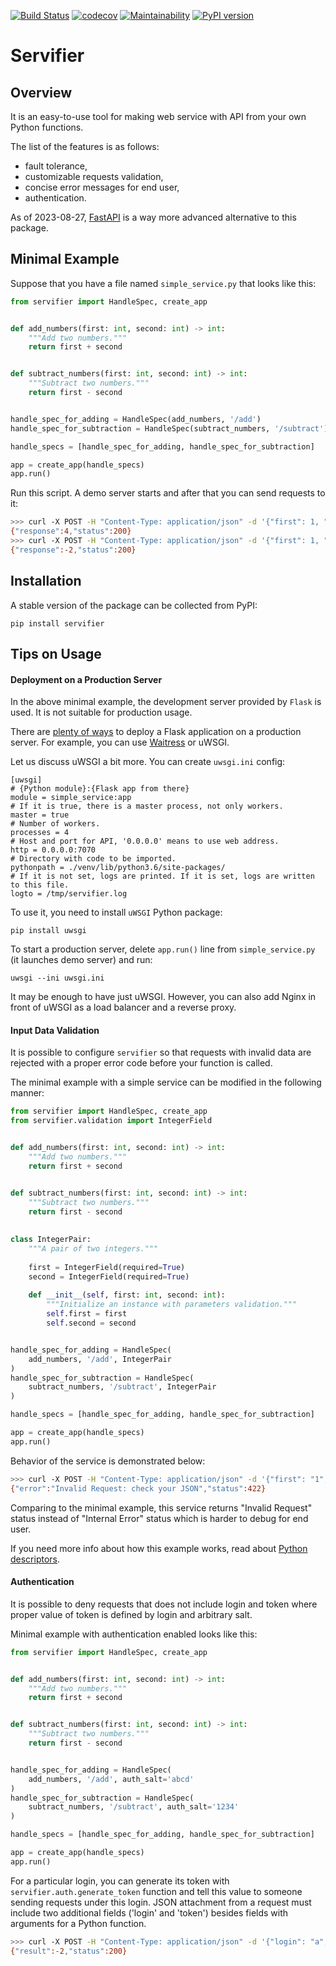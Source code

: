 [![Build Status](https://github.com/Nikolay-Lysenko/servifier/actions/workflows/main.yml/badge.svg)](https://github.com/Nikolay-Lysenko/servifier/actions/workflows/main.yml)
[![codecov](https://codecov.io/gh/Nikolay-Lysenko/servifier/branch/master/graph/badge.svg)](https://codecov.io/gh/Nikolay-Lysenko/servifier)
[![Maintainability](https://api.codeclimate.com/v1/badges/b9203957727d2ea2d808/maintainability)](https://codeclimate.com/github/Nikolay-Lysenko/servifier/maintainability)
[![PyPI version](https://badge.fury.io/py/servifier.svg)](https://badge.fury.io/py/servifier)

# Servifier

## Overview

It is an easy-to-use tool for making web service with API from your own Python functions.

The list of the features is as follows:
* fault tolerance,
* customizable requests validation,
* concise error messages for end user,
* authentication.

As of 2023-08-27, [FastAPI](https://github.com/tiangolo/fastapi) is a way more advanced alternative to this package. 

## Minimal Example

Suppose that you have a file named `simple_service.py` that looks like this:

```python
from servifier import HandleSpec, create_app


def add_numbers(first: int, second: int) -> int:
    """Add two numbers."""
    return first + second


def subtract_numbers(first: int, second: int) -> int:
    """Subtract two numbers."""
    return first - second


handle_spec_for_adding = HandleSpec(add_numbers, '/add')
handle_spec_for_subtraction = HandleSpec(subtract_numbers, '/subtract')

handle_specs = [handle_spec_for_adding, handle_spec_for_subtraction]

app = create_app(handle_specs)
app.run()
```

Run this script. A demo server starts and after that you can send requests to it:

```bash
>>> curl -X POST -H "Content-Type: application/json" -d '{"first": 1, "second": 3}' http://127.0.0.1:5000/add
{"response":4,"status":200}
>>> curl -X POST -H "Content-Type: application/json" -d '{"first": 1, "second": 3}' http://127.0.0.1:5000/subtract
{"response":-2,"status":200}
```

## Installation

A stable version of the package can be collected from PyPI:

```pip install servifier```

## Tips on Usage

#### Deployment on a Production Server

In the above minimal example, the development server provided by `Flask` is used. It is not suitable for production usage.

There are [plenty of ways](http://flask.pocoo.org/docs/1.0/deploying/) to deploy a Flask application on a production server. For example, you can use [Waitress](http://flask.pocoo.org/docs/1.0/tutorial/deploy/#run-with-a-production-server) or uWSGI.

Let us discuss uWSGI a bit more. You can create `uwsgi.ini` config:

```
[uwsgi]
# {Python module}:{Flask app from there}
module = simple_service:app
# If it is true, there is a master process, not only workers.
master = true
# Number of workers.
processes = 4
# Host and port for API, '0.0.0.0' means to use web address.
http = 0.0.0.0:7070
# Directory with code to be imported.
pythonpath = ./venv/lib/python3.6/site-packages/
# If it is not set, logs are printed. If it is set, logs are written to this file.
logto = /tmp/servifier.log
```

To use it, you need to install `uWSGI` Python package:
```
pip install uwsgi
```

To start a production server, delete `app.run()` line from `simple_service.py` (it launches demo server) and run:
```
uwsgi --ini uwsgi.ini
```

It may be enough to have just uWSGI. However, you can also add Nginx in front of uWSGI as a load balancer and a reverse proxy.

#### Input Data Validation

It is possible to configure `servifier` so that requests with invalid data are rejected with a proper error code before your function is called.

The minimal example with a simple service can be modified in the following manner:

```python
from servifier import HandleSpec, create_app
from servifier.validation import IntegerField


def add_numbers(first: int, second: int) -> int:
    """Add two numbers."""
    return first + second


def subtract_numbers(first: int, second: int) -> int:
    """Subtract two numbers."""
    return first - second
    
    
class IntegerPair:
    """A pair of two integers."""
    
    first = IntegerField(required=True)
    second = IntegerField(required=True)
    
    def __init__(self, first: int, second: int):
        """Initialize an instance with parameters validation."""
        self.first = first
        self.second = second


handle_spec_for_adding = HandleSpec(
    add_numbers, '/add', IntegerPair
)
handle_spec_for_subtraction = HandleSpec(
    subtract_numbers, '/subtract', IntegerPair
)

handle_specs = [handle_spec_for_adding, handle_spec_for_subtraction]

app = create_app(handle_specs)
app.run()
```

Behavior of the service is demonstrated below:

```bash
>>> curl -X POST -H "Content-Type: application/json" -d '{"first": "1", "second": 3}' http://127.0.0.1:5000/add
{"error":"Invalid Request: check your JSON","status":422}
```

Comparing to the minimal example, this service returns "Invalid Request" status instead of "Internal Error" status which is harder to debug for end user.

If you need more info about how this example works, read about [Python descriptors](https://www.codevoila.com/post/69/python-descriptors-example).

#### Authentication

It is possible to deny requests that does not include login and token where proper value of token is defined by login and arbitrary salt.

Minimal example with authentication enabled looks like this:

```python
from servifier import HandleSpec, create_app


def add_numbers(first: int, second: int) -> int:
    """Add two numbers."""
    return first + second


def subtract_numbers(first: int, second: int) -> int:
    """Subtract two numbers."""
    return first - second


handle_spec_for_adding = HandleSpec(
    add_numbers, '/add', auth_salt='abcd'
)
handle_spec_for_subtraction = HandleSpec(
    subtract_numbers, '/subtract', auth_salt='1234'
)

handle_specs = [handle_spec_for_adding, handle_spec_for_subtraction]

app = create_app(handle_specs)
app.run()
```

For a particular login, you can generate its token with `servifier.auth.generate_token` function and tell this value to someone sending requests under this login. JSON attachment from a request must include two additional fields ('login' and 'token') besides fields with arguments for a Python function.

```bash
>>> curl -X POST -H "Content-Type: application/json" -d '{"login": "a", "token": "6491cacf01b2e1c6d08a5609d2f570ea57d71ae7f06e0391276d70d935d29aa51888d566751aa36dc5e12e18da693ece36427c167e2a7a67e48aca8928ba3979", "first": 1, "second": 3}' http://127.0.0.1:5000/subtract
{"result":-2,"status":200}
```
